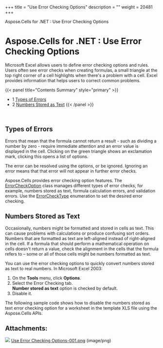 +++
title = "Use Error Checking Options" 
description = "" 
weight = 20481 
+++

Aspose.Cells for .NET : Use Error Checking Options  

# Aspose.Cells for .NET : Use Error Checking Options


Microsoft Excel allows users to define error checking options and rules. Users often see error checks when creating formulas, a small triangle at the top right corner of a cell highlights when there's a problem with a cell. Excel provides information that helps users to correct common problems.

{{< panel title="Contents Summary" style="primary" >}}
*   1 [Types of Errors](#UseErrorCheckingOptions-TypesofErrors)
*   2 [Numbers Stored as Text](#UseErrorCheckingOptions-NumbersStoredasText)
{{< /panel >}}
 

 

## Types of Errors

Errors that mean that the formula cannot return a result - such as dividing a number by zero - require immediate attention and an error value is displayed in the cell. Clicking on the green triangle shows an exclamation mark, clicking this opens a list of options.

The error can be resolved using the options, or be ignored. Ignoring an error means that that error will not appear in further error checks.

Aspose.Cells provides error checking option features. The [ErrorCheckOption](https://apireference.aspose.com/net/cells/aspose.cells/errorcheckoption) class manages different types of error checks, for example, numbers stored as text, formula calculation errors, and validation errors. Use the [ErrorCheckType](https://apireference.aspose.com/net/cells/aspose.cells/errorchecktype) enumeration to set the desired error checking.

## Numbers Stored as Text

Occasionally, numbers might be formatted and stored in cells as text. This can cause problems with calculations or produce confusing sort orders. Numbers that are formatted as text are left-aligned instead of right-aligned in the cell. If a formula that should perform a mathematical operation on cells doesn't return a value, check the alignment in the cells that the formula refers to – some or all of those cells might be numbers formatted as text.

You can use the error checking options to quickly convert numbers stored as text to real numbers. In Microsoft Excel 2003:

1.  On the **Tools** menu, click **Options**.
2.  Select the Error Checking tab.  
    **Number stored as text** option is checked by default.
3.  Disable it.

The following sample code shows how to disable the numbers stored as text error checking option for a worksheet in the template XLS file using the Aspose.Cells APIs.

## Attachments:

![](https://docs2.aspose.com/cells/net/images/icons/bullet_blue.gif) [Use Error Checking Options-001.png](https://docs2.aspose.com/cells/net/attachments/5017624/5112263.png) (image/png)  

